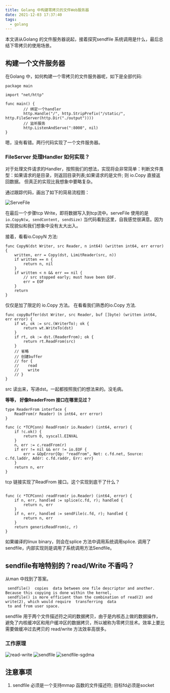 ```yaml
---
title: Golang 中构建零拷贝的文件Web服务器
date: 2021-12-03 17:37:40
tags:
  - golang
---
```


本文讲从Golang 的文件服务器说起，接着探究sendfile 系统调用是什么，最后总结下零拷贝的使用场景。

<!--more-->

## 构建一个文件服务器

在Golang 中，如何构建一个零拷贝的文件服务器呢，如下是全部代码:

```golang
package main

import "net/http"

func main() {
        // 绑定一个handler
        http.Handle("/", http.StripPrefix("/static/", http.FileServer(http.Dir("./output"))))
        // 监听服务
        http.ListenAndServe(":8000", nil)
}
```

嗯，没有看错。两行代码实现了一个文件服务器。

### FileServer 处理Handler 如何实现？ 

对于处理文件请求的Handler，按照我们的想法，实现将会非常简单：判断文件类型：如果请求的是目录，则返回目录列表;如果请求的是文件; 则 io.Copy 直接返回数据。
但真正的实现比我想象中要略复杂。

通过跟踪代码，画出了如下的简易流程图：

![ServeFile](servefile.png)

在最后一个步骤tcp Write，即将数据写入到tcp流中。serveFile 使用的是 `io.CopyN(w, sendContent, sendSize)`
当代码看到这里，自我感觉很满意。因为实现貌似和我们想象中没有太大出入。

接着，看看io.CopyN 方法:
```golang
func CopyN(dst Writer, src Reader, n int64) (written int64, err error) {
	written, err = Copy(dst, LimitReader(src, n)) 
	if written == n {
		return n, nil
	}
	if written < n && err == nil {
		// src stopped early; must have been EOF.
		err = EOF
	}
	return
}
```

仅仅是加了限定的 io.Copy 方法。 在看看我们熟悉的io.Copy 方法.

```golang
func copyBuffer(dst Writer, src Reader, buf []byte) (written int64, err error) {
	if wt, ok := src.(WriterTo); ok {
		return wt.WriteTo(dst)
	}
	if rt, ok := dst.(ReaderFrom); ok {
		return rt.ReadFrom(src)
	}
    // 省略
    // 创建buffer
    // for {
    //    read
    //    write
    // }
}
```

src 读出来，写进dst。一起都按照我们的想法来的。没毛病。

**等等， 好像ReaderFrom 接口在哪里见过？**

```golang
type ReaderFrom interface {
	ReadFrom(r Reader) (n int64, err error)
}
```

```golang
func (c *TCPConn) ReadFrom(r io.Reader) (int64, error) {
	if !c.ok() {
		return 0, syscall.EINVAL
	}
	n, err := c.readFrom(r)
	if err != nil && err != io.EOF {
		err = &OpError{Op: "readfrom", Net: c.fd.net, Source: c.fd.laddr, Addr: c.fd.raddr, Err: err}
	}
	return n, err
}
```

tcp 链接实现了ReadFrom 接口。这个实现到底干了什么？

```golang

func (c *TCPConn) readFrom(r io.Reader) (int64, error) {
	if n, err, handled := splice(c.fd, r); handled {
		return n, err
	}
	if n, err, handled := sendFile(c.fd, r); handled {
		return n, err
	}
	return genericReadFrom(c, r)
}

```

如果编译的linux binary，则会在splice 方法中调用系统调用splice.
调用了sendfile，内部实现则是调用了系统调用方法Sendfile。

## sendfile有啥特别的？read/Write 不香吗？

从man 中找到了答案。

```
 sendfile()  copies  data between one file descriptor and another.  Because this copying is done within the kernel,
 sendfile() is more efficient than the combination of read(2) and write(2), which would require  transferring  data
 to and from user space.
```

sendfile 用于两个文件描述符之间的数据拷贝，由于是内核态上做的数据操作，避免了内核缓冲区和用户缓冲区的数据拷贝，所以被称为零拷贝技术。效率上要比需要做缓冲过去拷贝的 read/write 方法效率高很多。

### 工作原理

![read-write](read-write.png)
![sendfile](sendfile.png)
![sendfile-sgdma](sendfile-sgdma.png)


## 注意事项

1. sendfile 必须是一个支持mmap 函数的文件描述符; 目标fd必须是socket

